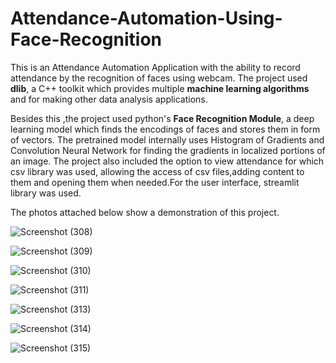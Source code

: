 # Attendance-Automation-Using-Face-Recognition

This is an Attendance Automation Application with the ability to record attendance by the recognition of faces using webcam.
The project used **dlib**, a C++ toolkit which provides multiple **machine learning algorithms** and for making other data analysis applications.

Besides this ,the project used python's **Face Recognition Module**, a deep learning model which finds the encodings of faces and stores them in form of vectors.
The pretrained model internally uses Histogram of Gradients and Convolution Neural Network for finding the gradients in localized portions of an image.
The project also included the option to view attendance for which csv library was used, allowing the access of csv files,adding content to them and opening them when needed.For the user interface, streamlit library was used.

The photos attached below show a demonstration of this project.

![Screenshot (308)](https://github.com/user-attachments/assets/44588457-37b0-41ae-8b2f-86c32cc001ca)

![Screenshot (309)](https://github.com/user-attachments/assets/898a375c-fb6a-4bfd-b24d-133315af5a59)

![Screenshot (310)](https://github.com/user-attachments/assets/4ebc68b0-cd53-4e9d-a8b4-ae8e013b12e3)

![Screenshot (311)](https://github.com/user-attachments/assets/35ddf397-bfb2-4619-bcdf-914a2aa4be86)

![Screenshot (313)](https://github.com/user-attachments/assets/2faeb510-f784-4f12-8de4-ce190ccfacc7)

![Screenshot (314)](https://github.com/user-attachments/assets/2917a226-78fc-46ab-b3e7-0ac68f6201e9)

![Screenshot (315)](https://github.com/user-attachments/assets/da010808-915b-4f98-8567-500d0550a72a)




